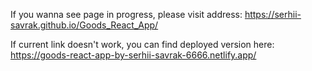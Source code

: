 
If you wanna see page in progress, please visit address:
https://serhii-savrak.github.io/Goods_React_App/

If current link doesn't work, you can find deployed version here:
https://goods-react-app-by-serhii-savrak-6666.netlify.app/
